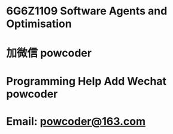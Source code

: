 # 6G6Z1109 Software Agents and Optimisation
# 加微信 powcoder

# Programming Help Add Wechat powcoder

# Email: powcoder@163.com

